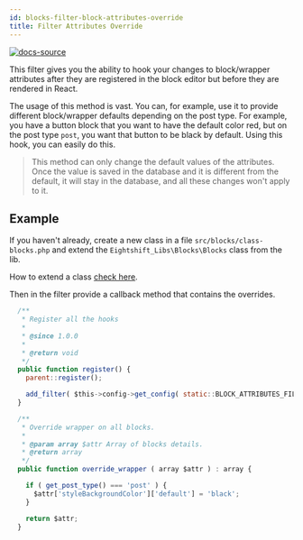 ```yaml
---
id: blocks-filter-block-attributes-override
title: Filter Attributes Override
---
```


[![docs-source](https://img.shields.io/badge/source-eigthshift--libs-blue?style=for-the-badge&logo=php&labelColor=2a2a2a)](https://github.com/infinum/eightshift-libs/tree/v2.0.0/src/blocks/class-blocks.php)

This filter gives you the ability to hook your changes to block/wrapper attributes after they are registered in the block editor but before they are rendered in React.

The usage of this method is vast. You can, for example, use it to provide different block/wrapper defaults depending on the post type. For example, you have a button block that you want to have the default color red, but on the post type `post`, you want that button to be black by default. Using this hook, you can easily do this.

> This method can only change the default values of the attributes. Once the value is saved in the database and it is different from the default, it will stay in the database, and all these changes won't apply to it.

## Example

If you haven't already, create a new class in a file `src/blocks/class-blocks.php` and extend the `Eightshift_Libs\Blocks\Blocks` class from the lib.

How to extend a class [check here](extending-classes).

Then in the filter provide a callback method that contains the overrides.

```js
  /**
   * Register all the hooks
   *
   * @since 1.0.0
   *
   * @return void
   */
  public function register() {
    parent::register();

    add_filter( $this->config->get_config( static::BLOCK_ATTRIBUTES_FILTER_NAME ), [ $this, 'override_wrapper' ] );
  }

  /**
   * Override wrapper on all blocks.
   *
   * @param array $attr Array of blocks details.
   * @return array
   */
  public function override_wrapper ( array $attr ) : array {

    if ( get_post_type() === 'post' ) {
      $attr['styleBackgroundColor']['default'] = 'black';
    }

    return $attr;
  }
```
